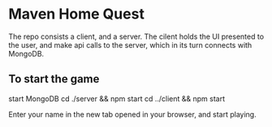 # Maven Home Quest
The repo consists a client, and a server.
The cilent holds the UI presented to the user, and make api calls to the server, which in its turn connects with MongoDB.

## To start the game
start MongoDB
cd ./server && npm start
cd ../client && npm start

Enter your name in the new tab opened in your browser, and start playing.
